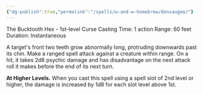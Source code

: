 ```yaml
---
{"dg-publish":true,"permalink":"/spells/w-and-w-homebrew/densaugeo/"}
---
```


The Bucktooth Hex - 1st-level Curse
Casting Time: 1 action
Range: 60 feet
Duration: Instantaneous

A target's front two teeth grow abnormally long, protruding downwards past its chin. Make a ranged spell attack against a creature within range. On a hit, it takes 2d8 psychic damage and has disadvantage on the next attack roll it makes before the end of its next turn.

**At Higher Levels.** When you cast this spell using a spell slot of 2nd level or higher, the damage is increased by 1d8 for each slot level above 1st.